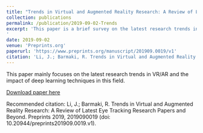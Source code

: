 ```yaml
---
title: "Trends in Virtual and Augmented Reality Research: A Review of Latest Eye Tracking Research Papers and Beyond"
collection: publications
permalink: /publication/2019-09-02-Trends
excerpt: 'This paper is a brief survey on the latest research trends in VR/AR and the impact of deep learning techniques in this area.
'
date: 2019-09-02
venue: 'Preprints.org'
paperurl: 'https://www.preprints.org/manuscript/201909.0019/v1'
citation: 'Li, J.; Barmaki, R. Trends in Virtual and Augmented Reality Research: A Review of Latest Eye Tracking Research Papers and Beyond. Preprints 2019, 2019090019 (doi: 10.20944/preprints201909.0019.v1).'
---
```

This paper mainly focuses on the latest research trends in VR/AR and the impact of deep learning techniques in this field.

[Download paper here](https://pdfs.semanticscholar.org/2f40/7ae73873c6db1c62d193642858db6137b49d.pdf)

Recommended citation: Li, J.; Barmaki, R. Trends in Virtual and Augmented Reality Research: A Review of Latest Eye Tracking Research Papers and Beyond. Preprints 2019, 2019090019 (doi: 10.20944/preprints201909.0019.v1).
